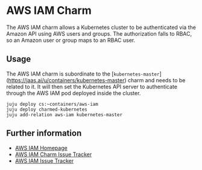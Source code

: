 # AWS IAM Charm

The AWS IAM charm allows a Kubernetes cluster to be authenticated via the Amazon
API using AWS users and groups. The authorization falls to RBAC, so an Amazon
user or group maps to an RBAC user.

## Usage

The AWS IAM charm is subordinate to the [`kubernetes-master`]
(https://jaas.ai/u/containers/kubernetes-master)
charm and needs to be related to it. It will then set the Kubernetes API server
to authenticate through the AWS IAM pod deployed inside the cluster.

```
juju deploy cs:~containers/aws-iam
juju deploy charmed-kubernetes
juju add-relation aws-iam kubernetes-master
```

## Further information

- [AWS IAM Homepage](https://github.com/kubernetes-sigs/aws-iam-authenticator)
- [AWS IAM Charm Issue Tracker](https://launchpad.net/charm-aws-iam)
- [AWS IAM Issue Tracker](https://github.com/kubernetes-sigs/aws-iam-authenticator/issues)
